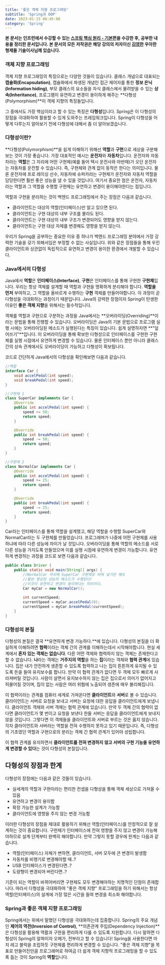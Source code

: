 ```yaml
---
title: '좋은 객체 지향 프로그래밍'
subtitle: 'Spring과 OOP'
date: 2023-01-15 06:45:00
category: 'Spring'
---
```

**본 문서는 인프런에서 수강할 수 있는 [스프링 핵심 원리 - 기본편](https://inflearn.com/course/스프링-핵심-원리-기본편)을 수강한 후, 공부한 내용을 정리한 문서입니다. 본 문서의 모든 저작권은 해당 강의의 저자이신 [김영한](https://inflearn.com/users/@yh) 우아한형제들 기술이사님께 있습니다.**

### 객체 지향 프로그래밍
객체 지향 프로그래밍의 특징으로는 다양한 것들이 있습니다. 클래스 개념으로 대표되는 **캡슐화(Encapsulation)**, 캡슐화에서 파생된 개념인 접근 제어자를 통한 **정보 은닉(Information hiding)**, 부모 클래스의 요소들을 자식 클래스에서 물려받을 수 있는 **상속(Inheritance)**, 프로그램이 유연하고 변경이 용이하게 해주는 **다형성(Polymorphism)**이 객체 지향의 특징들입니다.

그 중에서도 가장 핵심이라고 할 수 있는 특징은 **다형성**입니다. Spring은 이 다형성의 장점을 극대화하여 활용할 수 있게 도와주는 프레임워크입니다. Spring이 다형성을 어떻게 다루는지 알아보기 전에 다형성에 대해서 좀 더 알아보겠습니다.

### 다형성이란?
**다형성(Polymorphism)**을 쉽게 이해하기 위해선 **역할**과 **구현**으로 세상을 구분해보는 것이 가장 좋습니다. 가장 대표적인 예시는 **운전자**와 **자동차**입니다. 운전자와 자동차라는 **역할**은 그 자리에 어떤 구현체(예를 들어 택시 운전사와 아반떼)가 오던 운전자는 자동차를 운전할 수 있습니다. 즉, 구현체와 관계 없이 동작은 한다는 의미입니다. 물론 운전자에 프로 레이싱 선수, 자동차에 슈퍼카라는 구현체가 운전자와 자동차 역할을 담당한다면 훨씬 좋은 성능을 낼 수 있을 것입니다. 여기서 중요한 점은 운전자, 자동차라는 역할과 그 역할을 수행할 구현체는 유연하고 변경이 용이해야한다는 점입니다.

역할과 구현을 분리하는 것이 백엔드 프로그래밍에서 주는 장점은 다음과 같습니다.

* 클라이언트는 대상의 역할(인터페이스)만 알고 있으면 된다.
* 클라이언트는 구현 대상의 내부 구조를 몰라도 된다.
* 클라이언트는 구현 대상의 내부 구조가 변경되어도 영향을 받지 않는다.
* 클라이언트는 구현 대상 자체를 변경해도 영향을 받지 않는다.

우리가 Spring을 공부하는 중요한 이유 중 하나가 백엔드 프로그래밍 분야에서 가장 강력한 기술을 갖기 위해서임은 부정할 수 없는 사실입니다. 위와 같은 장점들을 통해 우린 클라이언트와 상관없이 독립적으로 유연하고 변경이 용이한 환경에서 개발할 수 있습니다.

### Java에서의 다형성
Java에서 **역할**은 **인터페이스(Interface)**, **구현**은 인터페이스를 통해 구현한 **구현체**입니다. 우리는 항상 객체를 설계할 때 역할과 구현을 명확하게 분리해야 합니다. **역할을 먼저** 부여하고, 그 역할을 올바르게 수행하는 **구현** 객체를 만들어야합니다. 이 과정이 곧 다형성을 극대화하는 과정이기 때문입니다. Java의 강력한 장점이자 Spring이 탄생한 이유인 **좋은 객체 지향**을 위해서는 필수적입니다.

객체를 역할과 구현으로 구분하는 과정을 Java에서는 **오버라이딩(Overriding)**이라는 문법을 통해 진행할 수 있습니다. 오버라이딩은 Java의 기본 문법으로 프로그램 실행 시에는 오버라이딩된 메소드가 실행된다는 특징이 있습니다. 쉽게 설명하자면 **"덮어쓰기"**입니다. 이 오버라이딩을 통해 확보한 다형성으로 인터페이스를 구현한 구현체를 실행 시점에서 유연하게 변경할 수 있습니다. 물론 인터페이스 뿐만 아니라 클래스 간의 상속 관계에서도 오버라이딩이 가능하고 다형성이 확보됩니다.

코드로 간단하게 Java에서의 다형성을 확인해보면 다음과 같습니다.

```java
//역할
interface Car {
    void accelPedal(int speed);
    void breakPedal(int speed);
}

//구현체 1
class SuperCar implements Car {
    @Override
    public int accelPedal(int speed) {
        speed += 50;
        return speed;
    }

    @Override
    public int breakPedal(int speed) {
        speed -= 50;
        return speed;
    }
}

//구현체 2
class NormalCar implements Car {
    @Override
    public int accelPedal(int speed) {
        speed += 25;
        return speed;
    }

    @Override
    public int breakPedal(int speed) {
        speed -= 25;
        return speed;
    }
}
```

Car라는 인터페이스를 통해 역할을 설계했고, 해당 역할을 수행할 SuperCar와 NormalCar라는 두 구현체를 만들었습니다. 프로그래머가 나중에 어떤 구현체를 사용하냐에 따라 다른 성능에 차이가 날 것입니다. 오버라이딩을 통해 역할의 메소드를 서로 다른 성능을 가지도록 만들었으며 이를 실행 시점에 유연하게 변경이 가능합니다. 유연하게 변경하는 과정을 코드로 보면 다음과 같습니다.

```java
public class Driver {
    public static void main(String[] args) {
        //NormalCar 자리에 SuperCar 구현체로 바꿔 넣기만 해도
        //훨씬 향상된 성능의 메소드가 수행된다!
        //이것이 유연하고 변경이 용이하다는 의미이다.
        Car myCar = new NormalCar();
        
        int currentSpeed;
        currentSpeed = myCar.accelPedal(0);
        currentSpeed = myCar.breakPedal(currentSpeed);
    }
}
```

### 다형성의 본질
다형성의 본질은 결국 **유연하게 변경 가능하다.**에 있습니다. 다형성의 본질을 더 확실하게 이해하려면 **협력**이라는 객체 간의 관계를 이해하는데서 시작해야합니다. 현실 세계에서 **혼자 있는 객체는 없습니다**. 다른 어떤 객체와 협력하지 않는 객체는 존재한다고 할 수 없습니다. **나**라는 객체는 **거주지의 역할**을 하는 **집**이라는 객체와 **협력 관계**에 있습니다. 집은 내가 안전하게 생존할 수 있도록 협력하고 나는 집이 튼튼하게 유지될 수 있도록 돈을 들여 유지보수를 합니다. 만약 이 협력 관계가 없다면 두 객체 모두 빠르게 사라져버릴 것입니다. 사람이 살면서 유지보수하지 않는 집은 집으로서 의미가 없어지고 허물어질 것이며, 집이 없는 사람은 여러 위협에 노출되어 생존에 매우 불리해집니다.

이 협력이라는 관계를 컴퓨터 세계로 가져온다면 **클라이언트**와 **서버**로 볼 수 있습니다. 클라이언트는 서버로 요청을 보내고 서버는 요청에 대한 응답을 클라이언트에게 보냅니다. 클라이언트 객체와 서버 객체는 협력 관계에 있습니다. 만약 두 객체 간의 협력이 없다면 클라이언트가 몇 번이고 요청을 보낸다 한들 서버는 응답을 클라이언트에게 보내지 않을 것입니다. 그렇다면 이 객체들을 클라이언트와 서버로 부르는 것은 옳지 않습니다. 각자 클라이언트와 서버라는 역할을 전혀 수행하지 못하고 있기 때문입니다. 즉, 다형성의 기초였던 역할과 구현으로의 분리는 객체 간 협력 관계가 있어야 성립합니다.

이 협력 관계를 유지하면서 **클라이언트를 전혀 변경하지 않고 서버의 구현 기능을 유연하게 변경할 수 있다**는 것이 다형성의 본질입니다.

## 다형성의 장점과 한계
다형성의 장점에는 다음과 같은 것들이 있습니다.

* 실세계의 역할과 구현이라는 편리한 컨셉을 다형성을 통해 객체 세상으로 가져올 수 있음
* 유연하고 변경이 용이함
* 확장 가능한 설계가 가능함
* 클라이언트에 영향을 주지 않는 변경 가능함

이러한 다형성의 장점을 제대로 활용하기 위해선 역할(인터페이스)를 안정적으로 잘 설계하는 것이 중요합니다. 구현체가 인터페이스에 전혀 영향을 주지 않고 변경이 가능해야하므로 설계 단계부터 완벽히 해야합니다. 만약 그렇지 못할 경우에 한계는 다음과 같습니다.

* 역할(인터페이스) 자체가 변하면, 클라이언트, 서버 모두에 큰 변경이 발생함
* 자동차를 비행기로 변경해야할 때..?
* USB 인터페이스가 변경된다면..?
* 도량형이 변경되어 버린다면..?

기준이 되는 역할이 바뀌어버리면 구현체도 모두 변경해야하는 치명적인 단점이 존재합니다. 따라서 다형성을 극대화하여 "좋은 객체 지향" 프로그래밍을 하기 위해서는 항상 역할(인터페이스)의 설계에 가장 많은 시간을 들여 변경을 최소화 해야합니다.

### Spring과 좋은 객체 지향 프로그래밍
Spring에서는 위에서 말했던 다형성을 극대화하는데 집중합니다. Spring의 주요 개념인 **제어의 역전(Inversion of Control)**, **의존관계 주입(Dependency Injection)**은 다형성을 활용해 역활과 구현을 편리하게 다룰 수 있도록 지원합니다. 다시 말하면 다형성이 Spring의 알파이자 오메가, 전부라고 할 수 있습니다! Spring을 사용한다면 마치 레고 블럭을 조립하듯 구현체를 편리하게 변경할 수 있습니다. "좋은 객체 지향"을 목표로 만들어진만큼 프로그래머로 하여금 더 쉽게 객체 지향적 프로그래밍을 할 수 있도록 돕는 것이 Spring의 **역할**입니다.